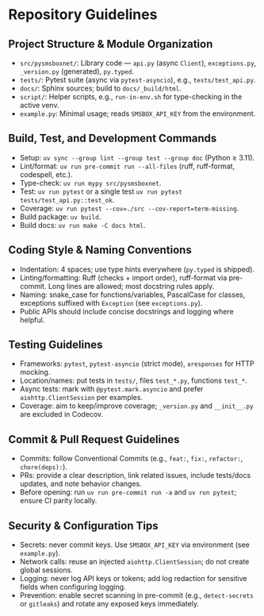 # Repository Guidelines

## Project Structure & Module Organization

- `src/pysmsboxnet/`: Library code — `api.py` (async `Client`), `exceptions.py`, `_version.py` (generated), `py.typed`.
- `tests/`: Pytest suite (async via `pytest-asyncio`), e.g., `tests/test_api.py`.
- `docs/`: Sphinx sources; build to `docs/_build/html`.
- `script/`: Helper scripts, e.g., `run-in-env.sh` for type-checking in the active venv.
- `example.py`: Minimal usage; reads `SMSBOX_API_KEY` from the environment.

## Build, Test, and Development Commands

- Setup: `uv sync --group lint --group test --group doc` (Python ≥ 3.11).
- Lint/format: `uv run pre-commit run --all-files` (ruff, ruff-format, codespell, etc.).
- Type-check: `uv run mypy src/pysmsboxnet`.
- Test: `uv run pytest` or a single test `uv run pytest tests/test_api.py::test_ok`.
- Coverage: `uv run pytest --cov=./src --cov-report=term-missing`.
- Build package: `uv build`.
- Build docs: `uv run make -C docs html`.

## Coding Style & Naming Conventions

- Indentation: 4 spaces; use type hints everywhere (`py.typed` is shipped).
- Linting/formatting: Ruff (checks + import order), ruff-format via pre-commit. Long lines are allowed; most docstring rules apply.
- Naming: snake_case for functions/variables, PascalCase for classes, exceptions suffixed with `Exception` (see `exceptions.py`).
- Public APIs should include concise docstrings and logging where helpful.

## Testing Guidelines

- Frameworks: `pytest`, `pytest-asyncio` (strict mode), `aresponses` for HTTP mocking.
- Location/names: put tests in `tests/`, files `test_*.py`, functions `test_*`.
- Async tests: mark with `@pytest.mark.asyncio` and prefer `aiohttp.ClientSession` per examples.
- Coverage: aim to keep/improve coverage; `_version.py` and `__init__.py` are excluded in Codecov.

## Commit & Pull Request Guidelines

- Commits: follow Conventional Commits (e.g., `feat:`, `fix:`, `refactor:`, `chore(deps):`).
- PRs: provide a clear description, link related issues, include tests/docs updates, and note behavior changes.
- Before opening: run `uv run pre-commit run -a` and `uv run pytest`; ensure CI parity locally.

## Security & Configuration Tips

- Secrets: never commit keys. Use `SMSBOX_API_KEY` via environment (see `example.py`).
- Network calls: reuse an injected `aiohttp.ClientSession`; do not create global sessions.
- Logging: never log API keys or tokens; add log redaction for sensitive fields when configuring logging.
- Prevention: enable secret scanning in pre-commit (e.g., `detect-secrets` or `gitleaks`) and rotate any exposed keys immediately.
